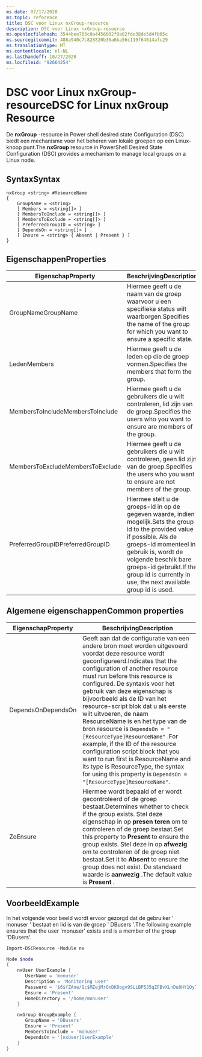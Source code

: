 ```yaml
---
ms.date: 07/17/2020
ms.topic: reference
title: DSC voor Linux nxGroup-resource
description: DSC voor Linux nxGroup-resource
ms.openlocfilehash: 3544bee763c0a4456002f9a02fde38de5d4fb65c
ms.sourcegitcommit: 488a940c7c828820b36a6ba56c119f64614afc29
ms.translationtype: MT
ms.contentlocale: nl-NL
ms.lasthandoff: 10/27/2020
ms.locfileid: "92664254"
---
```

# <a name="dsc-for-linux-nxgroup-resource"></a><span data-ttu-id="91926-103">DSC voor Linux nxGroup-resource</span><span class="sxs-lookup"><span data-stu-id="91926-103">DSC for Linux nxGroup Resource</span></span>

<span data-ttu-id="91926-104">De **nxGroup** -resource in Power shell desired state Configuration (DSC) biedt een mechanisme voor het beheren van lokale groepen op een Linux-knoop punt.</span><span class="sxs-lookup"><span data-stu-id="91926-104">The **nxGroup** resource in PowerShell Desired State Configuration (DSC) provides a mechanism to manage local groups on a Linux node.</span></span>

## <a name="syntax"></a><span data-ttu-id="91926-105">Syntax</span><span class="sxs-lookup"><span data-stu-id="91926-105">Syntax</span></span>

```Syntax
nxGroup <string> #ResourceName
{
    GroupName = <string>
    [ Members = <string[]> ]
    [ MembersToInclude = <string[]> ]
    [ MembersToExclude = <string[]> ]
    [ PreferredGroupID = <string> ]
    [ DependsOn = <string[]> ]
    [ Ensure = <string> { Absent | Present } ]
}
```

## <a name="properties"></a><span data-ttu-id="91926-106">Eigenschappen</span><span class="sxs-lookup"><span data-stu-id="91926-106">Properties</span></span>

|<span data-ttu-id="91926-107">Eigenschap</span><span class="sxs-lookup"><span data-stu-id="91926-107">Property</span></span> |<span data-ttu-id="91926-108">Beschrijving</span><span class="sxs-lookup"><span data-stu-id="91926-108">Description</span></span> |
|---|---|
|<span data-ttu-id="91926-109">GroupName</span><span class="sxs-lookup"><span data-stu-id="91926-109">GroupName</span></span> |<span data-ttu-id="91926-110">Hiermee geeft u de naam van de groep waarvoor u een specifieke status wilt waarborgen.</span><span class="sxs-lookup"><span data-stu-id="91926-110">Specifies the name of the group for which you want to ensure a specific state.</span></span> |
|<span data-ttu-id="91926-111">Leden</span><span class="sxs-lookup"><span data-stu-id="91926-111">Members</span></span> |<span data-ttu-id="91926-112">Hiermee geeft u de leden op die de groep vormen.</span><span class="sxs-lookup"><span data-stu-id="91926-112">Specifies the members that form the group.</span></span> |
|<span data-ttu-id="91926-113">MembersToInclude</span><span class="sxs-lookup"><span data-stu-id="91926-113">MembersToInclude</span></span> |<span data-ttu-id="91926-114">Hiermee geeft u de gebruikers die u wilt controleren, lid zijn van de groep.</span><span class="sxs-lookup"><span data-stu-id="91926-114">Specifies the users who you want to ensure are members of the group.</span></span> |
|<span data-ttu-id="91926-115">MembersToExclude</span><span class="sxs-lookup"><span data-stu-id="91926-115">MembersToExclude</span></span> |<span data-ttu-id="91926-116">Hiermee geeft u de gebruikers die u wilt controleren, geen lid zijn van de groep.</span><span class="sxs-lookup"><span data-stu-id="91926-116">Specifies the users who you want to ensure are not members of the group.</span></span> |
|<span data-ttu-id="91926-117">PreferredGroupID</span><span class="sxs-lookup"><span data-stu-id="91926-117">PreferredGroupID</span></span> |<span data-ttu-id="91926-118">Hiermee stelt u de groeps-id in op de gegeven waarde, indien mogelijk.</span><span class="sxs-lookup"><span data-stu-id="91926-118">Sets the group id to the provided value if possible.</span></span> <span data-ttu-id="91926-119">Als de groeps-id momenteel in gebruik is, wordt de volgende beschik bare groeps-id gebruikt.</span><span class="sxs-lookup"><span data-stu-id="91926-119">If the group id is currently in use, the next available group id is used.</span></span> |

## <a name="common-properties"></a><span data-ttu-id="91926-120">Algemene eigenschappen</span><span class="sxs-lookup"><span data-stu-id="91926-120">Common properties</span></span>

|<span data-ttu-id="91926-121">Eigenschap</span><span class="sxs-lookup"><span data-stu-id="91926-121">Property</span></span> |<span data-ttu-id="91926-122">Beschrijving</span><span class="sxs-lookup"><span data-stu-id="91926-122">Description</span></span> |
|---|---|
|<span data-ttu-id="91926-123">DependsOn</span><span class="sxs-lookup"><span data-stu-id="91926-123">DependsOn</span></span> |<span data-ttu-id="91926-124">Geeft aan dat de configuratie van een andere bron moet worden uitgevoerd voordat deze resource wordt geconfigureerd.</span><span class="sxs-lookup"><span data-stu-id="91926-124">Indicates that the configuration of another resource must run before this resource is configured.</span></span> <span data-ttu-id="91926-125">De syntaxis voor het gebruik van deze eigenschap is bijvoorbeeld als de ID van het resource-script blok dat u als eerste wilt uitvoeren, de naam ResourceName is en het type van de bron resource is `DependsOn = "[ResourceType]ResourceName"` .</span><span class="sxs-lookup"><span data-stu-id="91926-125">For example, if the ID of the resource configuration script block that you want to run first is ResourceName and its type is ResourceType, the syntax for using this property is `DependsOn = "[ResourceType]ResourceName"`.</span></span> |
|<span data-ttu-id="91926-126">Zo</span><span class="sxs-lookup"><span data-stu-id="91926-126">Ensure</span></span> |<span data-ttu-id="91926-127">Hiermee wordt bepaald of er wordt gecontroleerd of de groep bestaat.</span><span class="sxs-lookup"><span data-stu-id="91926-127">Determines whether to check if the group exists.</span></span> <span data-ttu-id="91926-128">Stel deze eigenschap in op **presen teren** om te controleren of de groep bestaat.</span><span class="sxs-lookup"><span data-stu-id="91926-128">Set this property to **Present** to ensure the group exists.</span></span> <span data-ttu-id="91926-129">Stel deze in op **afwezig** om te controleren of de groep niet bestaat.</span><span class="sxs-lookup"><span data-stu-id="91926-129">Set it to **Absent** to ensure the group does not exist.</span></span> <span data-ttu-id="91926-130">De standaard waarde is **aanwezig** .</span><span class="sxs-lookup"><span data-stu-id="91926-130">The default value is **Present** .</span></span> |

## <a name="example"></a><span data-ttu-id="91926-131">Voorbeeld</span><span class="sxs-lookup"><span data-stu-id="91926-131">Example</span></span>

<span data-ttu-id="91926-132">In het volgende voor beeld wordt ervoor gezorgd dat de gebruiker ' monuser ' bestaat en lid is van de groep ' DBusers '.</span><span class="sxs-lookup"><span data-stu-id="91926-132">The following example ensures that the user 'monuser' exists and is a member of the group 'DBusers'.</span></span>

```powershell
Import-DSCResource -Module nx

Node $node
{
    nxUser UserExample {
       UserName = 'monuser'
       Description = 'Monitoring user'
       Password = '$6$fZAne/Qc$MZejMrOxDK0ogv9SLiBP5J5qZFBvXLnDu8HY1Oy7ycX.Y3C7mGPUfeQy3A82ev3zIabhDQnj2ayeuGn02CqE/0'
       Ensure = 'Present'
       HomeDirectory = '/home/monuser'
    }

    nxGroup GroupExample {
       GroupName = 'DBusers'
       Ensure = 'Present'
       MembersToInclude = 'monuser'
       DependsOn = '[nxUser]UserExample'
    }
}
```
